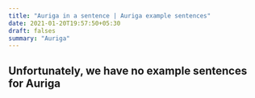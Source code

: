 ```yaml
---
title: "Auriga in a sentence | Auriga example sentences"
date: 2021-01-20T19:57:50+05:30
draft: falses
summary: "Auriga"
---
```

## Unfortunately, we have no example sentences for Auriga                 
